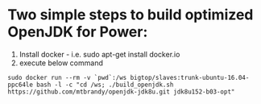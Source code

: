 # Two simple steps to build optimized OpenJDK for Power:
1) Install docker - i.e. sudo apt-get install docker.io
2) execute below command
```
sudo docker run --rm -v `pwd`:/ws bigtop/slaves:trunk-ubuntu-16.04-ppc64le bash -l -c "cd /ws; ./build_openjdk.sh https://github.com/mtbrandy/openjdk-jdk8u.git jdk8u152-b03-opt"
```
